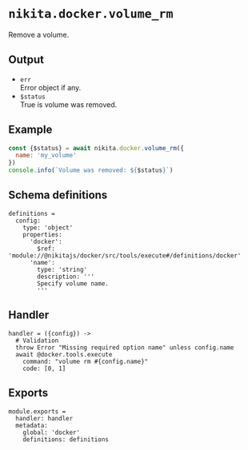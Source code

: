
# `nikita.docker.volume_rm`

Remove a volume.

## Output

* `err`   
  Error object if any.
* `$status`   
  True is volume was removed.

## Example

```js
const {$status} = await nikita.docker.volume_rm({
  name: 'my_volume'
})
console.info(`Volume was removed: ${$status}`)
```

## Schema definitions

    definitions =
      config:
        type: 'object'
        properties:
          'docker':
            $ref: 'module://@nikitajs/docker/src/tools/execute#/definitions/docker'
          'name':
            type: 'string'
            description: '''
            Specify volume name.
            '''

## Handler

    handler = ({config}) ->
      # Validation
      throw Error "Missing required option name" unless config.name
      await @docker.tools.execute
        command: "volume rm #{config.name}"
        code: [0, 1]

## Exports

    module.exports =
      handler: handler
      metadata:
        global: 'docker'
        definitions: definitions
